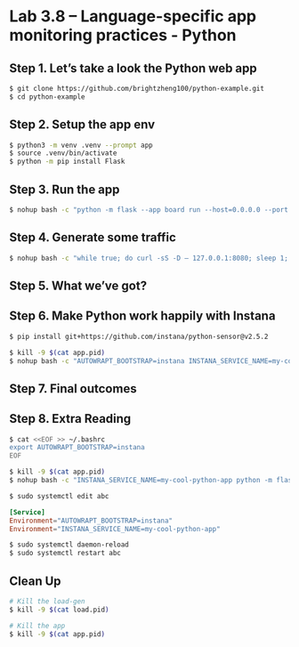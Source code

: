 # Lab 3.8 – Language-specific app monitoring practices - Python

## Step 1. Let’s take a look the Python web app

```sh
$ git clone https://github.com/brightzheng100/python-example.git
$ cd python-example
```

## Step 2. Setup the app env

```sh
$ python3 -m venv .venv --prompt app
$ source .venv/bin/activate
$ python -m pip install Flask
```

## Step 3. Run the app

```sh
$ nohup bash -c "python -m flask --app board run --host=0.0.0.0 --port 8080" &> app.out & echo $! > app.pid
```

## Step 4. Generate some traffic

```sh
$ nohup bash -c "while true; do curl -sS -D – 127.0.0.1:8080; sleep 1; done;" &> load.out & echo $! > load.pid
```

## Step 5. What we’ve got?

## Step 6. Make Python work happily with Instana

```sh
$ pip install git+https://github.com/instana/python-sensor@v2.5.2
```

```sh
$ kill -9 $(cat app.pid)
$ nohup bash -c "AUTOWRAPT_BOOTSTRAP=instana INSTANA_SERVICE_NAME=my-cool-python-app INSTANA_DEBUG=true python -m flask --app board run --host=0.0.0.0 --port 8080" &> app.out & echo $! > app.pid
```

## Step 7. Final outcomes

## Step 8. Extra Reading

```sh
$ cat <<EOF >> ~/.bashrc
export AUTOWRAPT_BOOTSTRAP=instana
EOF

$ kill -9 $(cat app.pid)
$ nohup bash -c "INSTANA_SERVICE_NAME=my-cool-python-app python -m flask --app board run --host=0.0.0.0 --port 8080" &> app.out & echo $! > app.pid
```

```sh
$ sudo systemctl edit abc
```

```conf
[Service]
Environment="AUTOWRAPT_BOOTSTRAP=instana"
Environment="INSTANA_SERVICE_NAME=my-cool-python-app"
```

```sh
$ sudo systemctl daemon-reload
$ sudo systemctl restart abc
```

## Clean Up

```sh
# Kill the load-gen
$ kill -9 $(cat load.pid)

# Kill the app
$ kill -9 $(cat app.pid)
```
